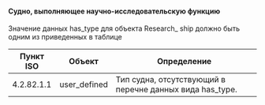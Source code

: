 #### Судно, выполняющее научно-исследовательскую функцию
Значение данных has_type для объекта Research_ ship должно быть одним из приведенных в таблице

| Пункт ISO  | Объект | Определение |
|------------|--------|-------------|
| 4.2.82.1.1 | user_defined | Тип судна, отсутствующий в перечне данных вида has_type.|